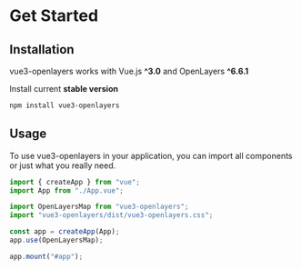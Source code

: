 # Get Started

## Installation

vue3-openlayers works with Vue.js **^3.0** and OpenLayers **^6.6.1**

Install current **stable version**

```bash
npm install vue3-openlayers
```

## Usage

To use vue3-openlayers in your application, you can import all components or just what you really need.

```js
import { createApp } from "vue";
import App from "./App.vue";

import OpenLayersMap from "vue3-openlayers";
import "vue3-openlayers/dist/vue3-openlayers.css";

const app = createApp(App);
app.use(OpenLayersMap);

app.mount("#app");
```
